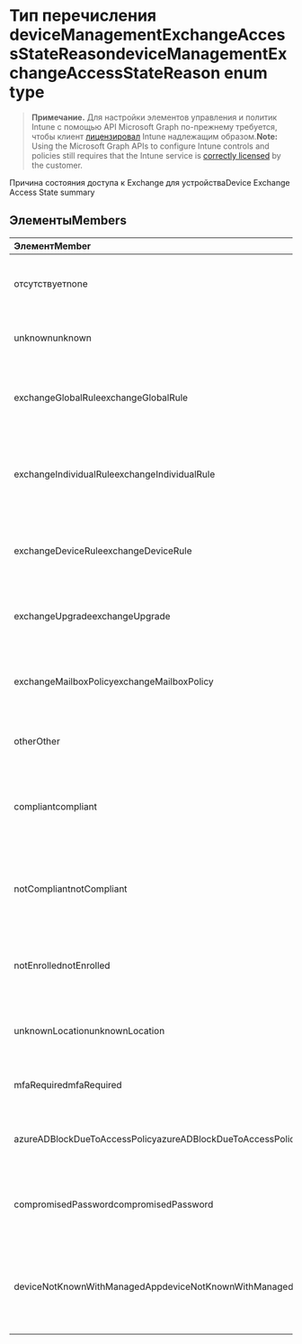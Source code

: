 # <a name="devicemanagementexchangeaccessstatereason-enum-type"></a><span data-ttu-id="e4284-101">Тип перечисления deviceManagementExchangeAccessStateReason</span><span class="sxs-lookup"><span data-stu-id="e4284-101">deviceManagementExchangeAccessStateReason enum type</span></span>

> <span data-ttu-id="e4284-102">**Примечание.** Для настройки элементов управления и политик Intune с помощью API Microsoft Graph по-прежнему требуется, чтобы клиент [лицензировал](https://go.microsoft.com/fwlink/?linkid=839381) Intune надлежащим образом.</span><span class="sxs-lookup"><span data-stu-id="e4284-102">**Note:** Using the Microsoft Graph APIs to configure Intune controls and policies still requires that the Intune service is [correctly licensed](https://go.microsoft.com/fwlink/?linkid=839381) by the customer.</span></span>

<span data-ttu-id="e4284-103">Причина состояния доступа к Еxchange для устройства</span><span class="sxs-lookup"><span data-stu-id="e4284-103">Device Exchange Access State summary</span></span>
## <a name="members"></a><span data-ttu-id="e4284-104">Элементы</span><span class="sxs-lookup"><span data-stu-id="e4284-104">Members</span></span>
|<span data-ttu-id="e4284-105">Элемент</span><span class="sxs-lookup"><span data-stu-id="e4284-105">Member</span></span>|<span data-ttu-id="e4284-106">Значение</span><span class="sxs-lookup"><span data-stu-id="e4284-106">Value</span></span>|<span data-ttu-id="e4284-107">Описание</span><span class="sxs-lookup"><span data-stu-id="e4284-107">Description</span></span>|
|:---|:---|:---|
|<span data-ttu-id="e4284-108">отсутствует</span><span class="sxs-lookup"><span data-stu-id="e4284-108">none</span></span>|<span data-ttu-id="e4284-109">0</span><span class="sxs-lookup"><span data-stu-id="e4284-109">0%</span></span>|<span data-ttu-id="e4284-110">Причина состояния доступа к Exchange не определено</span><span class="sxs-lookup"><span data-stu-id="e4284-110">No access state reason discovered from Exchange</span></span>|
|<span data-ttu-id="e4284-111">unknown</span><span class="sxs-lookup"><span data-stu-id="e4284-111">unknown</span></span>|<span data-ttu-id="e4284-112">1</span><span class="sxs-lookup"><span data-stu-id="e4284-112">1</span></span>|<span data-ttu-id="e4284-113">Неизвестная причина состояния доступа</span><span class="sxs-lookup"><span data-stu-id="e4284-113">Unknown access state reason</span></span>|
|<span data-ttu-id="e4284-114">exchangeGlobalRule</span><span class="sxs-lookup"><span data-stu-id="e4284-114">exchangeGlobalRule</span></span>|<span data-ttu-id="e4284-115">2</span><span class="sxs-lookup"><span data-stu-id="e4284-115">2</span></span>|<span data-ttu-id="e4284-116">Состояние доступа, определяемое глобальным правилом Exchange</span><span class="sxs-lookup"><span data-stu-id="e4284-116">Access state determined by Exchange Global rule</span></span>|
|<span data-ttu-id="e4284-117">exchangeIndividualRule</span><span class="sxs-lookup"><span data-stu-id="e4284-117">exchangeIndividualRule</span></span>|<span data-ttu-id="e4284-118">3</span><span class="sxs-lookup"><span data-stu-id="e4284-118">3</span></span>|<span data-ttu-id="e4284-119">Состояние доступа, определяемое индивидуальным правилом Exchange</span><span class="sxs-lookup"><span data-stu-id="e4284-119">Access state determined by Exchange Individual rule</span></span>|
|<span data-ttu-id="e4284-120">exchangeDeviceRule</span><span class="sxs-lookup"><span data-stu-id="e4284-120">exchangeDeviceRule</span></span>|<span data-ttu-id="e4284-121">4</span><span class="sxs-lookup"><span data-stu-id="e4284-121">4</span></span>|<span data-ttu-id="e4284-122">Состояние доступа, определяемое правилом устройства Exchange</span><span class="sxs-lookup"><span data-stu-id="e4284-122">Access state determined by Exchange Device rule</span></span>|
|<span data-ttu-id="e4284-123">exchangeUpgrade</span><span class="sxs-lookup"><span data-stu-id="e4284-123">exchangeUpgrade</span></span>|<span data-ttu-id="e4284-124">5</span><span class="sxs-lookup"><span data-stu-id="e4284-124">5</span></span>|<span data-ttu-id="e4284-125">Состояние доступа из-за обновления Exchange</span><span class="sxs-lookup"><span data-stu-id="e4284-125">Access state due to Exchange upgrade</span></span>|
|<span data-ttu-id="e4284-126">exchangeMailboxPolicy</span><span class="sxs-lookup"><span data-stu-id="e4284-126">exchangeMailboxPolicy</span></span>|<span data-ttu-id="e4284-127">6</span><span class="sxs-lookup"><span data-stu-id="e4284-127">6</span></span>|<span data-ttu-id="e4284-128">Состояние доступа, определяемое политикой почтового ящика Exchange</span><span class="sxs-lookup"><span data-stu-id="e4284-128">Access state determined by Exchange Mailbox Policy</span></span>|
|<span data-ttu-id="e4284-129">other</span><span class="sxs-lookup"><span data-stu-id="e4284-129">Other</span></span>|<span data-ttu-id="e4284-130">7</span><span class="sxs-lookup"><span data-stu-id="e4284-130">7</span></span>|<span data-ttu-id="e4284-131">Состояние доступа определяется Exchange</span><span class="sxs-lookup"><span data-stu-id="e4284-131">Access state determined by Exchange</span></span>|
|<span data-ttu-id="e4284-132">compliant</span><span class="sxs-lookup"><span data-stu-id="e4284-132">compliant</span></span>|<span data-ttu-id="e4284-133">8</span><span class="sxs-lookup"><span data-stu-id="e4284-133"> :=8</span></span>|<span data-ttu-id="e4284-134">Состояние доступа, предоставленное в связи с проблемами соответствия требованиям</span><span class="sxs-lookup"><span data-stu-id="e4284-134">Access state granted by compliance challenge</span></span>|
|<span data-ttu-id="e4284-135">notCompliant</span><span class="sxs-lookup"><span data-stu-id="e4284-135">notCompliant</span></span>|<span data-ttu-id="e4284-136">9</span><span class="sxs-lookup"><span data-stu-id="e4284-136"> :=9</span></span>|<span data-ttu-id="e4284-137">Состояние доступа, отозванное в связи с проблемами соответствия требованиям</span><span class="sxs-lookup"><span data-stu-id="e4284-137">Access state revoked by compliance challenge</span></span>|
|<span data-ttu-id="e4284-138">notEnrolled</span><span class="sxs-lookup"><span data-stu-id="e4284-138">notEnrolled</span></span>|<span data-ttu-id="e4284-139">10</span><span class="sxs-lookup"><span data-stu-id="e4284-139">1.0</span></span>|<span data-ttu-id="e4284-140">Состояние доступа отозвано в связи с проблемами управления</span><span class="sxs-lookup"><span data-stu-id="e4284-140">Access state revoked by management challenge</span></span>|
|<span data-ttu-id="e4284-141">unknownLocation</span><span class="sxs-lookup"><span data-stu-id="e4284-141">unknownLocation</span></span>|<span data-ttu-id="e4284-142">12</span><span class="sxs-lookup"><span data-stu-id="e4284-142">1.2</span></span>|<span data-ttu-id="e4284-143">Состояние доступа из-за неизвестного местоположения</span><span class="sxs-lookup"><span data-stu-id="e4284-143">Access state due to unknown location</span></span>|
|<span data-ttu-id="e4284-144">mfaRequired</span><span class="sxs-lookup"><span data-stu-id="e4284-144">mfaRequired</span></span>|<span data-ttu-id="e4284-145">13</span><span class="sxs-lookup"><span data-stu-id="e4284-145">1.3</span></span>|<span data-ttu-id="e4284-146">Состояние доступа из-за проблемы c MFA</span><span class="sxs-lookup"><span data-stu-id="e4284-146">Access state due to MFA challenge</span></span>|
|<span data-ttu-id="e4284-147">azureADBlockDueToAccessPolicy</span><span class="sxs-lookup"><span data-stu-id="e4284-147">azureADBlockDueToAccessPolicy</span></span>|<span data-ttu-id="e4284-148">14</span><span class="sxs-lookup"><span data-stu-id="e4284-148">1.4</span></span>|<span data-ttu-id="e4284-149">Состояние доступа отозвано политикой доступа AAD</span><span class="sxs-lookup"><span data-stu-id="e4284-149">Access State revoked by AAD Access Policy</span></span>|
|<span data-ttu-id="e4284-150">compromisedPassword</span><span class="sxs-lookup"><span data-stu-id="e4284-150">compromisedPassword</span></span>|<span data-ttu-id="e4284-151">15</span><span class="sxs-lookup"><span data-stu-id="e4284-151">1.5</span></span>|<span data-ttu-id="e4284-152">Состояние доступа отозвано из-за компрометации пароля</span><span class="sxs-lookup"><span data-stu-id="e4284-152">Access State revoked by compromised password</span></span>|
|<span data-ttu-id="e4284-153">deviceNotKnownWithManagedApp</span><span class="sxs-lookup"><span data-stu-id="e4284-153">deviceNotKnownWithManagedApp</span></span>|<span data-ttu-id="e4284-154">16</span><span class="sxs-lookup"><span data-stu-id="e4284-154">1.6</span></span>|<span data-ttu-id="e4284-155">Состояние доступа отозвано из-за проблемы с управляемым приложением</span><span class="sxs-lookup"><span data-stu-id="e4284-155">Access state revoked by managed application challenge</span></span>|



